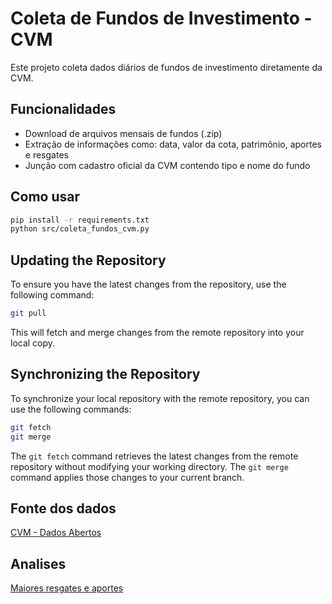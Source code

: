 # Coleta de Fundos de Investimento - CVM

Este projeto coleta dados diários de fundos de investimento diretamente da CVM.

## Funcionalidades

- Download de arquivos mensais de fundos (.zip)
- Extração de informações como: data, valor da cota, patrimônio, aportes e resgates
- Junção com cadastro oficial da CVM contendo tipo e nome do fundo

## Como usar

```bash
pip install -r requirements.txt
python src/coleta_fundos_cvm.py
```

## Updating the Repository

To ensure you have the latest changes from the repository, use the following command:

```bash
git pull
```

This will fetch and merge changes from the remote repository into your local copy.

## Synchronizing the Repository

To synchronize your local repository with the remote repository, you can use the following commands:

```bash
git fetch
git merge
```

The `git fetch` command retrieves the latest changes from the remote repository without modifying your working directory. The `git merge` command applies those changes to your current branch.

## Fonte dos dados

[CVM - Dados Abertos](https://dados.cvm.gov.br/dados/FI/)


## Analises

[Maiores resgates e aportes](src/analise/analise_v01.html)